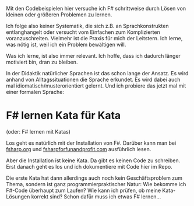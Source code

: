 Mit den Codebeispielen hier versuche ich F# schrittweise durch Lösen von kleinen oder größeren Problemen zu lernen.

Ich folge also keiner Systematik, die sich z.B. an Sprachkonstrukten entlanghangelt oder versucht vom Einfachen zum Komplizierten voranzuschreiten. Vielmehr ist die Praxis für mich der Leitstern. Ich lerne, was nötig ist, weil ich ein Problem bewältigen will.

Was ich lerne, ist also immer relevant. Ich hoffe, dass ich dadurch länger motiviert bin, dran zu bleiben.

In der Didaktik natürlicher Sprachen ist das schon lange der Ansatz. Es wird anhand von Alltagssituationen die Sprache erkundet. Es wird dabei auch mal idiomatisch/musterorientiert gelernt. Und ich probiere das jetzt mal mit einer formalen Sprache:

# F# lernen Kata für Kata
(oder: F# lernen mit Katas)

Los geht es natürlich mit der Installation von F#. Darüber kann man bei [fsharp.org](http://fsharp.org/) und [fsharpforfunandprofit.com](http://fsharpforfunandprofit.com/installing-and-using/#installing-fsharp) ausführlich lesen.

Aber die Installation ist keine Kata. Da gibt es keinen Code zu schreiben. Erst danach geht es los und ich dokumentiere mit Code hier im Repo.

Die erste Kata hat dann allerdings auch noch kein Geschäftsproblem zum Thema, sondern ist ganz programmierpraktischer Natur: Wie bekomme ich F#-Code überhaupt zum Laufen? Wie kann ich prüfen, ob meine Kata-Lösungen korrekt sind? Schon dafür muss ich etwas F# lernen...
